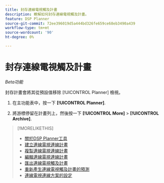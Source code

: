 ```yaml
---
title: 封存連線電視觸及計畫
description: 瞭解如何封存連線電視觸及計畫。
feature: DSP Planner
source-git-commit: 72ee396019d5a444bd326fe659ce68eb3490a439
workflow-type: tm+mt
source-wordcount: '90'
ht-degree: 0%

---
```


# 封存連線電視觸及計畫

*Beta功能*

封存計畫會將其從預設值移除 [!UICONTROL Planner] 檢視。<!-- You can still view it by including the [!UICONTROL Status] "[!UICONTROL Archived]" in the view filter. -->

1. 在主功能表中，按一下 **[!UICONTROL Planner]**.

1. 將游標停留在計畫列上，然後按一下 **[!UICONTROL More]** > **[!UICONTROL Archive]**.

>[!MORELIKETHIS]
>
>* [關於DSP Planner工具](planner-about.md)
>* [建立連線電視連線計畫](planner-create.md)
>* [複製連線電視連線計畫](planner-duplicate.md)
>* [編輯連線電視連線計畫](planner-edit.md)
>* [匯出連線電視觸及計畫](planner-export.md)
>* [重新產生連線電視觸及計畫的預測](planner-forecast.md)
>* [連線電視連線方案的設定](planner-settings.md)
